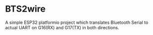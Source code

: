 # BTS2wire
A simple ESP32 platformio project which translates Bluetooth Serial to actual UART on G16(RX) and G17(TX) in both directions.
